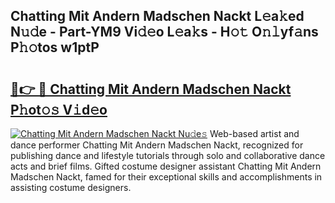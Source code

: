 ## Chatting Mit Andern Madschen Nackt L𝚎a𝚔ed N𝚞𝚍e - Part-YM9 Vi𝚍𝚎o L𝚎a𝚔s - H𝚘𝚝 O𝚗𝚕yf𝚊ns P𝚑𝚘tos w1ptP

# <h2><a href="http://kf646rw.oniu.top/?m=Chatting+Mit+Andern+Madschen+Nackt">🔗👉 🔴 Chatting Mit Andern Madschen Nackt P𝚑ot𝚘𝚜 V𝚒d𝚎o</a></h2>

[![Chatting Mit Andern Madschen Nackt Nu𝚍e𝚜](https://i.imgur.com/0qMVB7G.gif)](http://kf646rw.oniu.top/?m=Chatting+Mit+Andern+Madschen+Nackt)
Web-based artist and dance performer Chatting Mit Andern Madschen Nackt, recognized for publishing dance and lifestyle tutorials through solo and collaborative dance acts and brief films. Gifted costume designer assistant Chatting Mit Andern Madschen Nackt, famed for their exceptional skills and accomplishments in assisting costume designers.  

